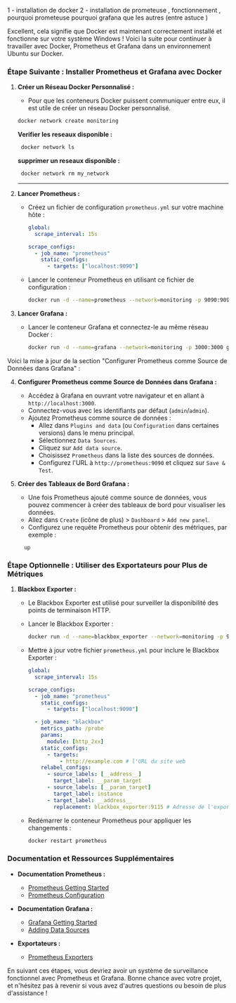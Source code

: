 1 - installation de docker
2 - installation de prometeuse , fonctionnement , pourquoi prometeuse
pourquoi grafana que les autres (entre astuce )

Excellent, cela signifie que Docker est maintenant correctement installé et fonctionne sur votre système Windows ! Voici la suite pour continuer à travailler avec Docker, Prometheus et Grafana dans un environnement Ubuntu sur Docker.

### Étape Suivante : Installer Prometheus et Grafana avec Docker

1. **Créer un Réseau Docker Personnalisé :**

   - Pour que les conteneurs Docker puissent communiquer entre eux, il est utile de créer un réseau Docker personnalisé.

   ```bash
   docker network create monitoring
   ```

   **Verifier les reseaux disponible :**

   ```bash
    docker network ls
   ```

   **supprimer un reseaux disponible :**

   ```bash
    docker network rm my_network
   ```

   ***

2. **Lancer Prometheus :**

   - Créez un fichier de configuration `prometheus.yml` sur votre machine hôte :

     ```yaml
     global:
       scrape_interval: 15s

     scrape_configs:
       - job_name: "prometheus"
         static_configs:
           - targets: ["localhost:9090"]
     ```

   - Lancer le conteneur Prometheus en utilisant ce fichier de configuration :
     ```bash
     docker run -d --name=prometheus --network=monitoring -p 9090:9090 -v $(pwd)/prometheus.yml:/etc/prometheus/prometheus.yml prom/prometheus
     ```

3. **Lancer Grafana :**

   - Lancer le conteneur Grafana et connectez-le au même réseau Docker :
     ```bash
     docker run -d --name=grafana --network=monitoring -p 3000:3000 grafana/grafana
     ```

Voici la mise à jour de la section "Configurer Prometheus comme Source de Données dans Grafana" :

4. **Configurer Prometheus comme Source de Données dans Grafana :**

   - Accédez à Grafana en ouvrant votre navigateur et en allant à `http://localhost:3000`.
   - Connectez-vous avec les identifiants par défaut (`admin`/`admin`).
   - Ajoutez Prometheus comme source de données :
     - Allez dans `Plugins and data` (ou `Configuration` dans certaines versions) dans le menu principal.
     - Sélectionnez `Data Sources`.
     - Cliquez sur `Add data source`.
     - Choisissez `Prometheus` dans la liste des sources de données.
     - Configurez l'URL à `http://prometheus:9090` et cliquez sur `Save & Test`.

5. **Créer des Tableaux de Bord Grafana :**

   - Une fois Prometheus ajouté comme source de données, vous pouvez commencer à créer des tableaux de bord pour visualiser les données.
   - Allez dans `Create` (icône de plus) > `Dashboard` > `Add new panel`.
   - Configurez une requête Prometheus pour obtenir des métriques, par exemple :

   ```promql
     up
   ```

### Étape Optionnelle : Utiliser des Exportateurs pour Plus de Métriques

1. **Blackbox Exporter :**

   - Le Blackbox Exporter est utilisé pour surveiller la disponibilité des points de terminaison HTTP.
   - Lancer le Blackbox Exporter :

     ```bash
     docker run -d --name=blackbox_exporter --network=monitoring -p 9115:9115 prom/blackbox-exporter
     ```

   - Mettre à jour votre fichier `prometheus.yml` pour inclure le Blackbox Exporter :

     ```yaml
     global:
       scrape_interval: 15s

     scrape_configs:
       - job_name: "prometheus"
         static_configs:
           - targets: ["localhost:9090"]

       - job_name: "blackbox"
         metrics_path: /probe
         params:
           module: [http_2xx]
         static_configs:
           - targets:
               - http://example.com # l'URL du site web
         relabel_configs:
           - source_labels: [__address__]
             target_label: __param_target
           - source_labels: [__param_target]
             target_label: instance
           - target_label: __address__
             replacement: blackbox_exporter:9115 # Adresse de l'exporter
     ```

   - Redémarrer le conteneur Prometheus pour appliquer les changements :
     ```bash
     docker restart prometheus
     ```

### Documentation et Ressources Supplémentaires

- **Documentation Prometheus :**

  - [Prometheus Getting Started](https://prometheus.io/docs/introduction/first_steps/)
  - [Prometheus Configuration](https://prometheus.io/docs/prometheus/latest/configuration/configuration/)

- **Documentation Grafana :**

  - [Grafana Getting Started](https://grafana.com/docs/grafana/latest/getting-started/)
  - [Adding Data Sources](https://grafana.com/docs/grafana/latest/datasources/add-a-data-source/)

- **Exportateurs :**
  - [Prometheus Exporters](https://prometheus.io/docs/instrumenting/exporters/)

En suivant ces étapes, vous devriez avoir un système de surveillance fonctionnel avec Prometheus et Grafana. Bonne chance avec votre projet, et n'hésitez pas à revenir si vous avez d'autres questions ou besoin de plus d'assistance !
